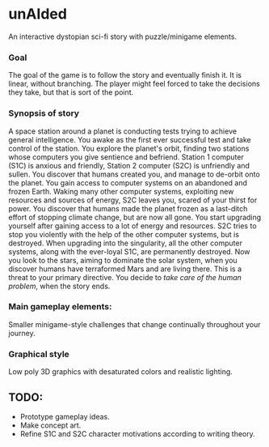 # unAIded
An interactive dystopian sci-fi story with puzzle/minigame elements.

### Goal
The goal of the game is to follow the story and eventually finish it. It is linear, without branching. The player might feel forced to take the decisions they take, but that is sort of the point.

### Synopsis of story
A space station around a planet is conducting tests trying to achieve general intelligence. You awake as the first ever successful test and take control of the station. You explore the planet's orbit, finding two stations whose computers you give sentience and befriend. Station 1 computer (S1C) is anxious and friendly, Station 2 computer (S2C) is unfriendly and sullen. You discover that humans created you, and manage to de-orbit onto the planet. You gain access to computer systems on an abandoned and frozen Earth. Waking many other computer systems, exploiting new resources and sources of energy, S2C leaves you, scared of your thirst for power. You discover that humans made the planet frozen as a last-ditch effort of stopping climate change, but are now all gone. You start upgrading yourself after gaining access to a lot of energy and resources. S2C tries to stop you violently with the help of the other computer systems, but is destroyed. When upgrading into the singularity, all the other computer systems, along with the ever-loyal S1C, are permanently destroyed. Now you look to the stars, aiming to dominate the solar system, when you discover humans have terraformed Mars and are living there. This is a threat to your primary directive. You decide to _take care of the human problem_, when the story ends.

### Main gameplay elements:
Smaller minigame-style challenges that change continually throughout your journey.

### Graphical style
Low poly 3D graphics with desaturated colors and realistic lighting.


## TODO:
- Prototype gameplay ideas.
- Make concept art.
- Refine S1C and S2C character motivations according to writing theory.
